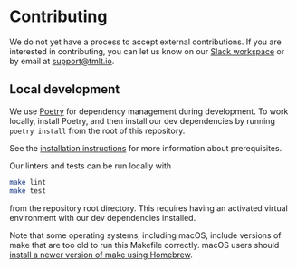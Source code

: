 # Contributing

We do not yet have a process to accept external contributions.
If you are interested in contributing, you can let us know on our [Slack workspace](https://join.slack.com/t/tmltdev/shared_invite/zt-1bky0mh9v-vOB8azKAVoxmzJDUdWd5Wg) or by email at [support@tmlt.io](mailto:support@tmlt.io).

## Local development

We use [Poetry](https://python-poetry.org/) for dependency management during development.
To work locally, install Poetry, and then install our dev dependencies by running `poetry install` from the root of this repository.

See the [installation instructions](https://docs.tmlt.dev/analytics/latest/installation.html#installation-instructions) for more information about prerequisites.

Our linters and tests can be run locally with
```bash
make lint
make test
```
from the repository root directory.
This requires having an activated virtual environment with our dev dependencies installed.

Note that some operating systems, including macOS, include versions of make that are too old to run this Makefile correctly. macOS users should [install a newer version of make using Homebrew](https://formulae.brew.sh/formula/make#default).
